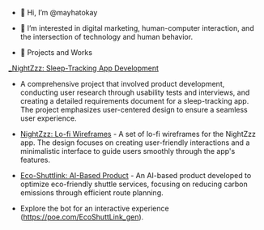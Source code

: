 - 👋 Hi, I’m @mayhatokay
- 👀 I’m interested in digital marketing, human-computer interaction,
  and the intersection of technology and human behavior.
  
- 📂 Projects and Works
  
[_NightZzz: Sleep-Tracking App Development](https://github.com/user-attachments/files/17269671/_.HCI.Workshop.Project.-May.Hatokay.1.docx.pdf)
 - A comprehensive project that involved product development, conducting user research through usability tests and interviews, and creating a detailed requirements document for a sleep-tracking app. The project emphasizes user-centered design to ensure a seamless user experience.

- [NightZzz: Lo-fi Wireframes](https://www.figma.com/proto/fAoQqsLsEF9Ck9MzX1LyHJ/Prototype---NightZzz?node-id=47-228&node-type=canvas&t=sbu7yg3u5mIbujKR-1&scaling=min-zoom&content-scaling=fixed&page-id=0%3A1&starting-point-node-id=47%3A228&show-proto-sidebar=1) - A set of lo-fi wireframes for the NightZzz app. The design focuses on creating user-friendly interactions and a minimalistic interface to guide users smoothly through the app's features.

- [Eco-Shuttlink: AI-Based Product](https://felixtener.wixsite.com/eco-shuttlink) - An AI-based product developed to optimize eco-friendly shuttle services, focusing on reducing carbon emissions through efficient route planning.
- Explore the bot for an interactive experience (https://poe.com/EcoShuttLink_gen).

<!---
mayhatokay/mayhatokay is a ✨ special ✨ repository because its `README.md` (this file) appears on your GitHub profile.
You can click the Preview link to take a look at your changes.
--->
